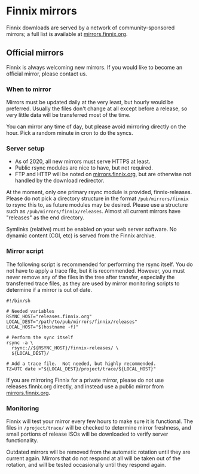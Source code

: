 # Finnix mirrors

Finnix downloads are served by a network of community-sponsored mirrors; a full list is available at [mirrors.finnix.org](https://mirrors.finnix.org/).

## Official mirrors

Finnix is always welcoming new mirrors.
If you would like to become an official mirror, please contact us.

### When to mirror

Mirrors must be updated daily at the very least, but hourly would be preferred.
Usually the files don't change at all except before a release, so very little data will be transferred most of the time.

You can mirror any time of day, but please avoid mirroring directly on the hour.
Pick a random minute in cron to do the syncs.

### Server setup

  * As of 2020, all new mirrors must serve HTTPS at least.
  * Public rsync modules are nice to have, but not required.
  * FTP and HTTP will be noted on [mirrors.finnix.org](https://mirrors.finnix.org/), but are otherwise not handled by the download redirector.

At the moment, only one primary rsync module is provided, finnix-releases.
Please do not pick a directory structure in the format `/pub/mirrors/finnix` to rsync this to, as future modules may be desired.
Please use a structure such as `/pub/mirrors/finnix/releases`. Almost all current mirrors have "releases" as the end directory.

Symlinks (relative) must be enabled on your web server software.
No dynamic content (CGI, etc) is served from the Finnix archive.

### Mirror script

The following script is recommended for performing the rsync itself.
You do not have to apply a trace file, but it is recommended.
However, you must never remove any of the files in the tree after transfer, especially the transferred trace files, as they are used by mirror monitoring scripts to determine if a mirror is out of date.

```shell
#!/bin/sh

# Needed variables
RSYNC_HOST="releases.finnix.org"
LOCAL_DEST="/path/to/pub/mirrors/finnix/releases"
LOCAL_HOST="$(hostname -f)"

# Perform the sync itself
rsync -a \
  rsync://${RSYNC_HOST}/finnix-releases/ \
  ${LOCAL_DEST}/

# Add a trace file.  Not needed, but highly recommended.
TZ=UTC date >"${LOCAL_DEST}/project/trace/${LOCAL_HOST}"
```

If you are mirroring Finnix for a private mirror, please do not use releases.finnix.org directly, and instead use a public mirror from [mirrors.finnix.org](https://mirrors.finnix.org/).

### Monitoring

Finnix will test your mirror every few hours to make sure it is functional.
The files in `/project/trace/` will be checked to determine mirror freshness, and small portions of release ISOs will be downloaded to verify server functionality.

Outdated mirrors will be removed from the automatic rotation until they are current again.
Mirrors that do not respond at all will be taken out of the rotation, and will be tested occasionally until they respond again.
